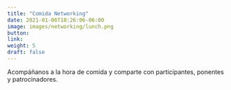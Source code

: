 ```yaml
---
title: "Comida Networking"
date: 2021-01-06T18:26:06-06:00
image: images/networking/lunch.png
button: 
link:
weight: 5
draft: false
---
```


Acompáñanos a la hora de comida  y comparte con participantes, ponentes y patrocinadores.